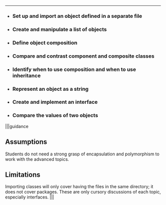 ----------

* ### Set up and import an object defined in a separate file
* ### Create and manipulate a list of objects
* ### Define object composition
* ### Compare and contrast component and composite classes
* ### Identify when to use composition and when to use inheritance
* ### Represent an object as a string
* ### Create and implement an interface
* ### Compare the values of two objects

|||guidance
## Assumptions
Students do not need a strong grasp of encapsulation and polymorphism to work with the advanced topics.

## Limitations
Importing classes will only cover having the files in the same directory; it does not cover packages. These are only cursory discussions of each topic, especially interfaces. 
|||